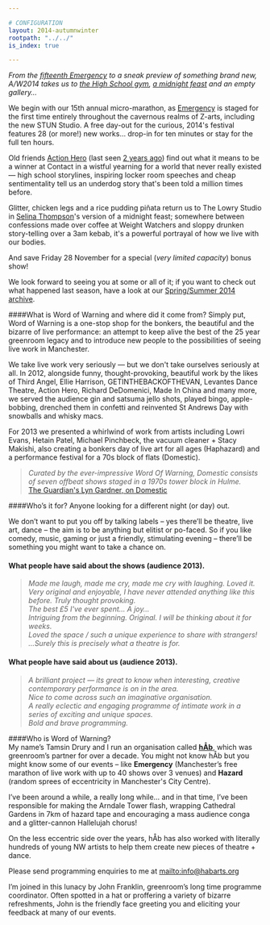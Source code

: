 ```yaml
---

# CONFIGURATION
layout: 2014-autumnwinter
rootpath: "../../"
is_index: true

---
```

*From the [fifteenth Emergency](/current/2014-emergency) to a sneak preview of something brand new, A/W2014 takes us to [the High School gym](/current/2014-autumnwinter/actionhero), [a midnight feast](/current/2014-autumnwinter/thompson) and an empty gallery…*        
        
We begin with our 15th annual micro-marathon, as [Emergency](/current/2014-emergency) is staged for the first time entirely throughout the cavernous realms of Z-arts, including the new STUN Studio. A free day-out for the curious, 2014's festival features 28 (or more!) new works… drop-in for ten minutes or stay for the full ten hours.        
        
Old friends [Action Hero](/current/2014-autumnwinter/actionhero) (last seen [2 years ago](/archive/2012-autumnwinter/goproject)) find out what it means to be a winner at Contact in a wistful yearning for a world that never really existed — high school storylines, inspiring locker room speeches and cheap sentimentality tell us an underdog story that's been told a million times before.        
        
Glitter, chicken legs and a rice pudding piñata return us to The Lowry Studio in [Selina Thompson](/current/2014-autumnwinter/thompson)'s version of a midnight feast; somewhere between confessions made over coffee at Weight Watchers and sloppy drunken story-telling over a 3am kebab, it's a powerful portrayal of how we live with our bodies.        
           
And save Friday 28 November for a special (*very limited capacity*) bonus show!          
            
We look forward to seeing you at some or all of it; if you want to check out what happened last season, have a look at our [Spring/Summer 2014 archive](/archive/2014-springsummer).        
        
####What is Word of Warning and where did it come from?
Simply put, Word of Warning is a one-stop shop for the bonkers, the beautiful and the bizarre of live performance: an attempt to keep alive the best of the 25 year greenroom legacy and to introduce new people to the possibilities of seeing live work in Manchester.

We take live work very seriously — but we don't take ourselves seriously at all. In 2012, alongside funny, thought-provoking, beautiful work by the likes of Third Angel, Ellie Harrison, GETINTHEBACKOFTHEVAN, Levantes Dance Theatre, Action Hero, Richard DeDomenici, Made In China and many more, we served the audience gin and satsuma jello shots, played bingo, apple-bobbing, drenched them in confetti and reinvented St Andrews Day with snowballs and whisky macs.        
       
For 2013 we presented a whirlwind of work from artists including Lowri Evans, Hetain Patel, Michael Pinchbeck, the vacuum cleaner + Stacy Makishi, also creating a bonkers day of live art for all ages (Haphazard) and a performance festival for a 70s block of flats (Domestic).       

>*Curated by the ever-impressive Word Of Warning, Domestic consists of seven offbeat shows staged in a 1970s tower block in Hulme.*<br>[The Guardian's Lyn Gardner, on Domestic](http://www.theguardian.com/stage/2013/nov/02/this-weeks-theatre)
        
####Who’s it for? Anyone looking for a different night (or day) out.    

We don’t want to put you off by talking labels – yes there’ll be theatre, live art, dance – the aim is to be anything but elitist or po-faced. So if you like comedy, music, gaming or just a friendly, stimulating evening – there’ll be something you might want to take a chance on.    

#### What people have said about the shows (audience 2013).    
>*Made me laugh, made me cry, made me cry with laughing. Loved it.*       
>*Very original and enjoyable, I have never attended anything like this before. Truly thought provoking.*       
>*The best £5 I've ever spent… A joy…*      
>*Intriguing from the beginning. Original. I will be thinking about it for weeks.*      
>*Loved the space / such a unique experience to share with strangers!*       
>*…Surely this is precisely what a theatre is for.*       
         
#### What people have said about us (audience 2013).    
>*A brilliant project — its great to know when interesting, creative contemporary performance is on in the area.*       
>*Nice to come across such an imaginative organisation.*        
>*A really eclectic and engaging programme of intimate work in a series of exciting and unique spaces.*        
>*Bold and brave programming.*      
       
####Who is Word of Warning?         
My name’s Tamsin Drury and I run an organisation called **[hÅb](/hab)**, which was greenroom’s partner for over a decade. You might not know hÅb but you might know some of our events – like **Emergency** (Manchester’s free marathon of live work with up to 40 shows over 3 venues) and **Hazard** (random sprees of eccentricity in Manchester's City Centre).

I’ve been around a while, a really long while… and in that time, I’ve been responsible for making the Arndale Tower flash, wrapping Cathedral Gardens in 7km of hazard tape and encouraging a mass audience conga and a glitter-cannon Hallelujah chorus!    

On the less eccentric side over the years, hÅb has also worked with literally hundreds of young NW artists to help them create new pieces of theatre + dance.
          
Please send programming enquiries to me at <mailto:info@habarts.org>             

I’m joined in this lunacy by John Franklin, greenroom’s long time programme coordinator. Often spotted in a hat or proffering a variety of bizarre refreshments, John is the friendly face greeting you and eliciting your feedback at many of our events.
